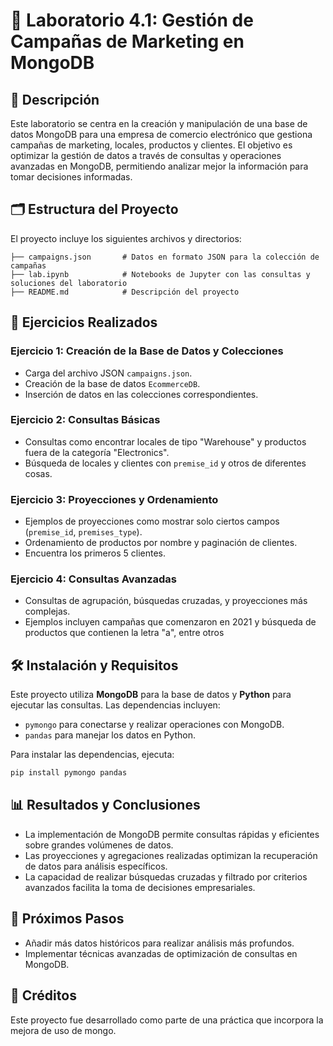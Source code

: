 # 🛒 Laboratorio 4.1: Gestión de Campañas de Marketing en MongoDB

## 📖 Descripción
Este laboratorio se centra en la creación y manipulación de una base de datos MongoDB para una empresa de comercio electrónico que gestiona campañas de marketing, locales, productos y clientes. El objetivo es optimizar la gestión de datos a través de consultas y operaciones avanzadas en MongoDB, permitiendo analizar mejor la información para tomar decisiones informadas.

## 🗂️ Estructura del Proyecto

El proyecto incluye los siguientes archivos y directorios:

```
├── campaigns.json       # Datos en formato JSON para la colección de campañas
├── lab.ipynb            # Notebooks de Jupyter con las consultas y soluciones del laboratorio
├── README.md            # Descripción del proyecto
```

## 📑 Ejercicios Realizados

### Ejercicio 1: Creación de la Base de Datos y Colecciones
- Carga del archivo JSON `campaigns.json`.
- Creación de la base de datos `EcommerceDB`.
- Inserción de datos en las colecciones correspondientes.

### Ejercicio 2: Consultas Básicas
- Consultas como encontrar locales de tipo "Warehouse" y productos fuera de la categoría "Electronics".
- Búsqueda de locales y clientes con `premise_id` y otros de diferentes cosas.

### Ejercicio 3: Proyecciones y Ordenamiento
- Ejemplos de proyecciones como mostrar solo ciertos campos (`premise_id`, `premises_type`).
- Ordenamiento de productos por nombre y paginación de clientes.
- Encuentra los primeros 5 clientes.

### Ejercicio 4: Consultas Avanzadas
- Consultas de agrupación, búsquedas cruzadas, y proyecciones más complejas.
- Ejemplos incluyen campañas que comenzaron en 2021 y búsqueda de productos que contienen la letra "a", entre otros

## 🛠️ Instalación y Requisitos

Este proyecto utiliza **MongoDB** para la base de datos y **Python** para ejecutar las consultas. Las dependencias incluyen:

- `pymongo` para conectarse y realizar operaciones con MongoDB.
- `pandas` para manejar los datos en Python.
  
Para instalar las dependencias, ejecuta:

```bash
pip install pymongo pandas
```

## 📊 Resultados y Conclusiones

- La implementación de MongoDB permite consultas rápidas y eficientes sobre grandes volúmenes de datos.
- Las proyecciones y agregaciones realizadas optimizan la recuperación de datos para análisis específicos.
- La capacidad de realizar búsquedas cruzadas y filtrado por criterios avanzados facilita la toma de decisiones empresariales.

## 🔄 Próximos Pasos
- Añadir más datos históricos para realizar análisis más profundos.
- Implementar técnicas avanzadas de optimización de consultas en MongoDB.

## 🙌 Créditos

Este proyecto fue desarrollado como parte de una práctica que incorpora la mejora de uso de mongo.
